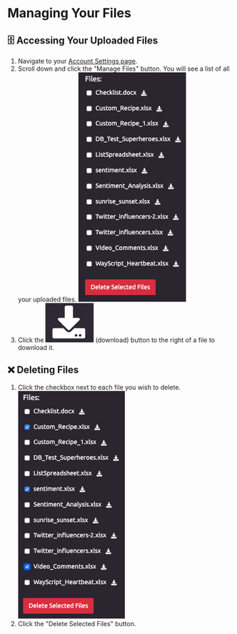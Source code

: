 # Managing Your Files

## 🗄 Accessing Your Uploaded Files

1. Navigate to your [Account Settings page](https://wayscript.com/settings). 
2. Scroll down and click the "Manage Files" button. You will see a list of all your uploaded files.  ![](../.gitbook/assets/files_list.png)  
3. Click the ![](../.gitbook/assets/download.png) \(download\) button to the right of a file to download it.

## ❌ Deleting Files

1. Click the checkbox next to each file you wish to delete.  ![](../.gitbook/assets/files_list_selected.png)  
2. Click the "Delete Selected Files" button.

